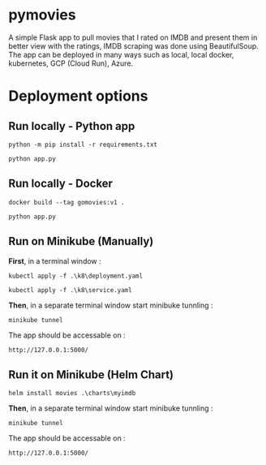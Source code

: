 # pymovies
A simple Flask app to pull movies that I rated on IMDB and present them in better view with the ratings, IMDB scraping was done using BeautifulSoup.
The app can be deployed in many ways such as local, local docker, kubernetes, GCP (Cloud Run), Azure.

# Deployment options

## Run locally - Python app
```python -m pip install -r requirements.txt```

```python app.py```

## Run locally - Docker
```docker build --tag gomovies:v1 .```

```python app.py```

## Run on Minikube (Manually)

**First**, in a terminal window  :

``` kubectl apply -f .\k8\deployment.yaml ```

``` kubectl apply -f .\k8\service.yaml ```

**Then**, in a separate terminal window start minibuke tunnling :

``` minikube tunnel ```

The app should be accessable on :

``` http://127.0.0.1:5000/ ``` 


## Run it on Minikube (Helm Chart)

``` helm install movies .\charts\myimdb ``` 

**Then**, in a separate terminal window start minibuke tunnling :

``` minikube tunnel ```

The app should be accessable on :

``` http://127.0.0.1:5000/ ``` 
